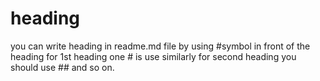 # heading
you can write heading in readme.md file by using #symbol in front of the heading for 1st heading one # is use similarly for second heading you should use ## and so on.
